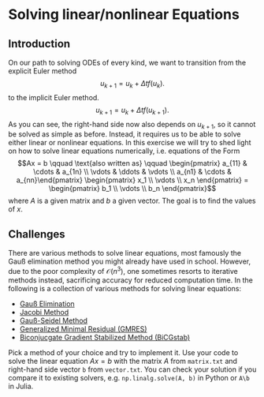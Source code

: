 # Solving linear/nonlinear Equations

## Introduction

On our path to solving ODEs of every kind, we want to transition from the explicit Euler method
$$u_{k+1} = u_k + \Delta t f(u_k).$$
to the implicit Euler method.
$$u_{k+1} = u_k + \Delta t f(u_{k+1}).$$
As you can see, the right-hand side now also depends on $u_{k+1}$, so it cannot be solved as simple as before. Instead, it requires us to be able to solve either linear or nonlinear equations. In this exercise we will try to shed light on how to solve linear equations numerically, i.e. equations of the Form
$$Ax = b \qquad \text{also written as} \qquad \begin{pmatrix} a_{11} & \cdots & a_{1n} \\
   \vdots & \ddots & \vdots \\
   a_{n1} & \cdots & a_{nn}\end{pmatrix}
   \begin{pmatrix} x_1 \\ \vdots \\ x_n \end{pmatrix} = \begin{pmatrix} b_1 \\ \vdots \\ b_n \end{pmatrix}$$
where $A$ is a given matrix and $b$ a given vector. The goal is to find the values of $x$.

## Challenges

There are various methods to solve linear equations, most famously the Gauß elimination method you might already have used in school. However, due to the poor complexity of $\mathcal{O}(n^3)$, one sometimes resorts to iterative methods instead, sacrificing accuracy for reduced computation time. In the following is a collection of various methods for solving linear equations:

- [Gauß Elimination](https://en.wikipedia.org/wiki/Gaussian_elimination)
- [Jacobi Method](https://en.wikipedia.org/wiki/Jacobi_method)
- [Gauß-Seidel Method](https://en.wikipedia.org/wiki/Gauss%E2%80%93Seidel_method)
- [Generalized Minimal Residual (GMRES)](https://en.wikipedia.org/wiki/Generalized_minimal_residual_method)
- [Biconjucgate Gradient Stabilized Method (BiCGstab)](https://en.wikipedia.org/wiki/Biconjugate_gradient_stabilized_method)

Pick a method of your choice and try to implement it. Use your code to solve the linear equation $Ax=b$ with the matrix $A$ from `matrix.txt` and right-hand side vector `b` from `vector.txt`. You can check your solution if you compare it to existing solvers, e.g. `np.linalg.solve(A, b)` in Python or `A\b` in Julia.